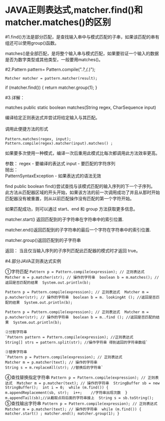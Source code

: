 JAVA正则表达式,matcher.find()和 matcher.matches()的区别
======================================================
#1.find()方法是部分匹配，是查找输入串中与模式匹配的子串，如果该匹配的串有组还可以使用group()函数。

matches()是全部匹配，是将整个输入串与模式匹配，如果要验证一个输入的数据是否为数字类型或其他类型，一般要用matches()。

#2.Pattern pattern= Pattern.compile(".*?,(.*)");

    Matcher matcher = pattern.matcher(result);

  if (matcher.find()) {
   return matcher.group(1);
  }


#3.详解：

matches
public static boolean matches(String regex,  CharSequence input)

编译给定正则表达式并尝试将给定输入与其匹配。<br>  
调用此便捷方法的形式<br>  
`Pattern.matches(regex, input);
 Pattern.compile(regex).matcher(input).matches() ;`
 
 如果要多次使用一种模式，编译一次后重用此模式比每次都调用此方法效率更高。

参数：
regex - 要编译的表达式
input - 要匹配的字符序列  
抛出：  
PatternSyntaxException - 如果表达式的语法无效

find
public boolean find()尝试查找与该模式匹配的输入序列的下一个子序列。  
此方法从匹配器区域的开头开始，如果该方法的前一次调用成功了并且从那时开始匹配器没有被重置，则从以前匹配操作没有匹配的第一个字符开始。

如果匹配成功，则可以通过 start、end 和 group 方法获取更多信息。

matcher.start() 返回匹配到的子字符串在字符串中的索引位置. 

matcher.end()返回匹配到的子字符串的最后一个字符在字符串中的索引位置. 

matcher.group()返回匹配到的子字符串 

返回：
当且仅当输入序列的子序列匹配此匹配器的模式时才返回 true。


#4.部分JAVA正则表达式实例

   ①字符匹配
   `Pattern p = Pattern.compile(expression); // 正则表达式 
   Matcher m = p.matcher(str); // 操作的字符串 
   boolean b = m.matches(); //返回是否匹配的结果 
   System.out.println(b);` 

   `Pattern p = Pattern.compile(expression); // 正则表达式 
   Matcher m = p.matcher(str); // 操作的字符串 
   boolean b = m. lookingAt (); //返回是否匹配的结果 
   System.out.println(b);` 

   `Pattern p = Pattern.compile(expression); // 正则表达式 
   Matcher m = p.matcher(str); // 操作的字符串 
   boolean b = m..find (); //返回是否匹配的结果 
   System.out.println(b);`
    
    ②分割字符串 
    `Pattern pattern = Pattern.compile(expression); //正则表达式 
    String[] strs = pattern.split(str); //操作字符串 得到返回的字符串数组` 
    
    ③替换字符串 
    `Pattern p = Pattern.compile(expression); // 正则表达式 
    Matcher m = p.matcher(text); // 操作的字符串 
    String s = m.replaceAll(str); //替换后的字符串` 


   ④查找替换指定字符串 
   `Pattern p = Pattern.compile(expression); // 正则表达式 
   Matcher m = p.matcher(text); // 操作的字符串 
   StringBuffer sb = new StringBuffer(); 
   int i = 0; 
   while (m.find()) { 
    m.appendReplacement(sb, str); 
    i++;    //字符串出现次数 
   } 
   m.appendTail(sb);//从截取点将后面的字符串接上 
   String s = sb.toString(); 
   `
   ⑤查找输出字符串 
   `Pattern p = Pattern.compile(expression); // 正则表达式 
   Matcher m = p.matcher(text); // 操作的字符串 
   while (m.find()) { 
    matcher.start() ;
    matcher.end();
    matcher.group(1);
  }`